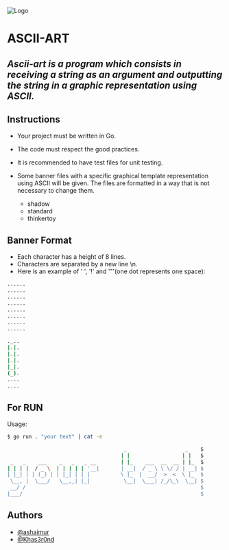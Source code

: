 ![Logo](https://raw.githubusercontent.com/dawsonbooth/ascii-art/master/logo.png)


# ASCII-ART

## _Ascii-art is a program which consists in receiving a string as an argument and outputting the string in a graphic representation using ASCII._

## Instructions

 - Your project must be written in Go.

 - The code must respect the good practices.

 - It is recommended to have test files for unit testing.

 - Some banner files with a specific graphical template representation using ASCII will be given. The files are formatted in a way that is not necessary to change them.

    -   shadow
    -   standard
    -   thinkertoy


## Banner Format

 - Each character has a height of 8 lines.
 - Characters are separated by a new line \n.
 - Here is an example of ' ', '!' and '"'(one dot represents one space):

 ```sh
......
......
......
......
......
......
......
......

._..
|.|.
|.|.
|.|.
|_|.
(_).
....
....

```

## For RUN

Usage: 

```sh
$ go run . "your text" | cat -e

                                      _                   _    $
                                     | |                 | |   $
 _   _    ___    _   _   _ __        | |_    ___  __  __ | |_  $
| | | |  / _ \  | | | | | '__|       | __|  / _ \ \ \/ / | __| $
| |_| | | (_) | | |_| | | |          \ |_  |  __/  >  <  \ |_  $
 \__, |  \___/   \__,_| |_|           \__|  \___| /_/\_\  \__| $
 __/ /                                                         $
|___/                                                          $
```

## Authors

- [@ashaimur](https://01.alem.school/git/ashaimur)
- [@Khas3r0nd](https://01.alem.school/git/Khas3r0nd)